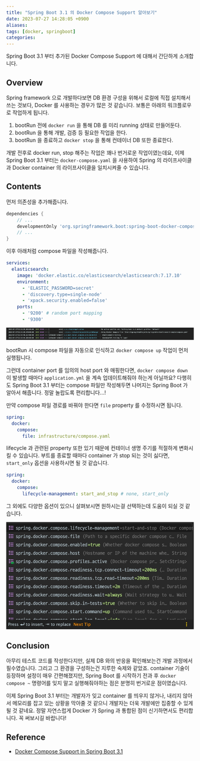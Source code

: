 ```yaml
---
title: "Spring Boot 3.1 의 Docker Compose Support 알아보기"
date: 2023-07-27 14:28:05 +0900
aliases: 
tags: [docker, springboot]
categories: 
---
```


Spring Boot 3.1 부터 추가된 Docker Compose Support 에 대해서 간단하게 소개합니다.

## Overview

Spring framework 으로 개발하다보면 DB 환경 구성을 위해서 로컬에 직접 설치해서 쓰는 것보다, Docker 를 사용하는 경우가 많은 것 같습니다. 보통은 아래의 워크플로우로 작업하게 됩니다.

1. bootRun 전에 `docker run` 을 통해 DB 를 미리 running 상태로 만들어둔다.
2. bootRun 을 통해 개발, 검증 등 필요한 작업을 한다.
3. bootRun 을 종료하고 `docker stop` 을 통해 컨테이너 DB 또한 종료한다.

개발 전후로 docker run, stop 해주는 작업은 꽤나 번거로운 작업이였는데요, 이제 Spring Boot 3.1 부터는 `docker-compose.yaml` 을 사용하여 Spring 의 라이프사이클과 Docker container 의 라이프사이클을 일치시켜줄 수 있습니다.

## Contents

먼저 의존성을 추가해줍니다.

```groovy
dependencies {
    // ...
    developmentOnly 'org.springframework.boot:spring-boot-docker-compose'
    // ...
}
```

이후 아래처럼 compose 파일을 작성해줍니다.

```yaml
services:
  elasticsearch:
    image: 'docker.elastic.co/elasticsearch/elasticsearch:7.17.10'
    environment:
      - 'ELASTIC_PASSWORD=secret'
      - 'discovery.type=single-node'
      - 'xpack.security.enabled=false'
    ports:
      - '9200' # random port mapping
      - '9300'
```

![image](/assets/img/2023-07-27-Spring-Boot-With-Docker-Compose/Pasted-image-20230727132521.webp)

bootRun 시 compose 파일을 자동으로 인식하고 `docker compose up` 작업이 먼저 실행됩니다.

그런데 container port 를 임의의 host port 와 매핑한다면, `docker compose down` 이 발생할 때마다 `application.yml` 을 계속 업데이트해줘야 하는게 아닐까요? 다행히도 Spring Boot 3.1 부터는 compose 파일만 작성해두면 나머지는 Spring Boot 가 알아서 해줍니다. 정말 놀랍도록 편리합니다...!

만약 compose 파일 경로를 바꿔야 한다면 `file` property 를 수정하시면 됩니다.

```yaml
spring:
  docker:
    compose:
      file: infrastructure/compose.yaml
```

lifecycle 과 관련된 property 또한 있기 때문에 컨테이너 생명 주기를 적절하게 변화시킬 수 있습니다. 부트를 종료할 때마다 container 가 stop 되는 것이 싫다면, `start_only` 옵션을 사용하시면 될 것 같습니다.

```yaml
spring:
  docker:
    compose:
      lifecycle-management: start_and_stop # none, start_only
```

그 외에도 다양한 옵션이 있으니 살펴보시면 원하시는걸 선택하는데 도움이 되실 것 같습니다.

![image](/assets/img/2023-07-27-Spring-Boot-With-Docker-Compose/Pasted-image-20230727142925.webp)

## Conclusion

아무리 테스트 코드를 작성한다지만, 실제 DB 와의 반응을 확인해보는건 개발 과정에서 필수였습니다. 그리고 그 환경을 구성하는건 지루한 숙제와 같았죠. container 기술이 등장하며 설정이 매우 간편해졌지만, Spring Boot 를 시작하기 전과 후 `docker compose ~` 명령어를 잊지 말고 실행해줘야하는 점은 분명히 번거로운 점이였습니다.

이제 Spring Boot 3.1 부터는 개발자가 잊고 container 를 띄우지 않거나, 내리지 않아서 메모리를 잡고 있는 상황을 막아줄 것 같으니 개발자는 더욱 개발에만 집중할 수 있게 될 것 같네요. 정말 자연스럽게 Docker 가 Spring 과 통합된 점이 신기하면서도 편리합니다. 꼭 써보시길 바랍니다!

## Reference

- [Docker Compose Support in Spring Boot 3.1](https://spring.io/blog/2023/06/21/docker-compose-support-in-spring-boot-3-1)

